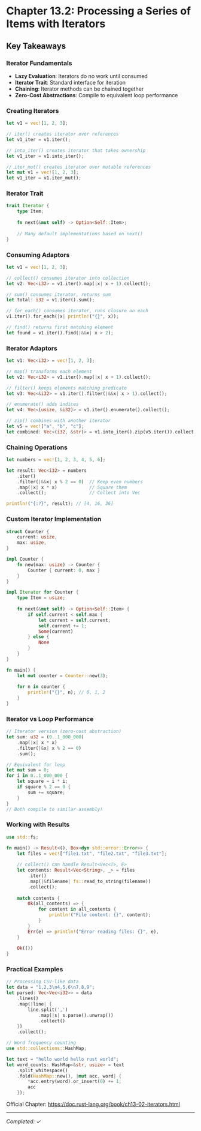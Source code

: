 # Chapter 13.2: Processing a Series of Items with Iterators

## Key Takeaways

### Iterator Fundamentals
- **Lazy Evaluation**: Iterators do no work until consumed
- **Iterator Trait**: Standard interface for iteration
- **Chaining**: Iterator methods can be chained together
- **Zero-Cost Abstractions**: Compile to equivalent loop performance

### Creating Iterators
```rust
let v1 = vec![1, 2, 3];

// iter() creates iterator over references
let v1_iter = v1.iter();

// into_iter() creates iterator that takes ownership
let v1_iter = v1.into_iter();

// iter_mut() creates iterator over mutable references
let mut v1 = vec![1, 2, 3];
let v1_iter = v1.iter_mut();
```

### Iterator Trait
```rust
trait Iterator {
    type Item;
    
    fn next(&mut self) -> Option<Self::Item>;
    
    // Many default implementations based on next()
}
```

### Consuming Adaptors
```rust
let v1 = vec![1, 2, 3];

// collect() consumes iterator into collection
let v2: Vec<i32> = v1.iter().map(|x| x + 1).collect();

// sum() consumes iterator, returns sum
let total: i32 = v1.iter().sum();

// for_each() consumes iterator, runs closure on each
v1.iter().for_each(|x| println!("{}", x));

// find() returns first matching element
let found = v1.iter().find(|&&x| x > 2);
```

### Iterator Adaptors
```rust
let v1: Vec<i32> = vec![1, 2, 3];

// map() transforms each element
let v2: Vec<i32> = v1.iter().map(|x| x + 1).collect();

// filter() keeps elements matching predicate
let v3: Vec<&i32> = v1.iter().filter(|&&x| x > 1).collect();

// enumerate() adds indices
let v4: Vec<(usize, &i32)> = v1.iter().enumerate().collect();

// zip() combines with another iterator
let v5 = vec!["a", "b", "c"];
let combined: Vec<(i32, &str)> = v1.into_iter().zip(v5.iter()).collect();
```

### Chaining Operations
```rust
let numbers = vec![1, 2, 3, 4, 5, 6];

let result: Vec<i32> = numbers
    .iter()
    .filter(|&&x| x % 2 == 0)  // Keep even numbers
    .map(|x| x * x)            // Square them
    .collect();                // Collect into Vec

println!("{:?}", result); // [4, 16, 36]
```

### Custom Iterator Implementation
```rust
struct Counter {
    current: usize,
    max: usize,
}

impl Counter {
    fn new(max: usize) -> Counter {
        Counter { current: 0, max }
    }
}

impl Iterator for Counter {
    type Item = usize;
    
    fn next(&mut self) -> Option<Self::Item> {
        if self.current < self.max {
            let current = self.current;
            self.current += 1;
            Some(current)
        } else {
            None
        }
    }
}

fn main() {
    let mut counter = Counter::new(3);
    
    for n in counter {
        println!("{}", n); // 0, 1, 2
    }
}
```

### Iterator vs Loop Performance
```rust
// Iterator version (zero-cost abstraction)
let sum: u32 = (0..1_000_000)
    .map(|x| x * x)
    .filter(|&x| x % 2 == 0)
    .sum();

// Equivalent for loop
let mut sum = 0;
for i in 0..1_000_000 {
    let square = i * i;
    if square % 2 == 0 {
        sum += square;
    }
}
// Both compile to similar assembly!
```

### Working with Results
```rust
use std::fs;

fn main() -> Result<(), Box<dyn std::error::Error>> {
    let files = vec!["file1.txt", "file2.txt", "file3.txt"];
    
    // collect() can handle Result<Vec<T>, E>
    let contents: Result<Vec<String>, _> = files
        .iter()
        .map(|&filename| fs::read_to_string(filename))
        .collect();
    
    match contents {
        Ok(all_contents) => {
            for content in all_contents {
                println!("File content: {}", content);
            }
        }
        Err(e) => println!("Error reading files: {}", e),
    }
    
    Ok(())
}
```

### Practical Examples
```rust
// Processing CSV-like data
let data = "1,2,3\n4,5,6\n7,8,9";
let parsed: Vec<Vec<i32>> = data
    .lines()
    .map(|line| {
        line.split(',')
            .map(|s| s.parse().unwrap())
            .collect()
    })
    .collect();

// Word frequency counting
use std::collections::HashMap;

let text = "hello world hello rust world";
let word_counts: HashMap<&str, usize> = text
    .split_whitespace()
    .fold(HashMap::new(), |mut acc, word| {
        *acc.entry(word).or_insert(0) += 1;
        acc
    });
```

Official Chapter: https://doc.rust-lang.org/book/ch13-02-iterators.html

---
*Completed: ✓*